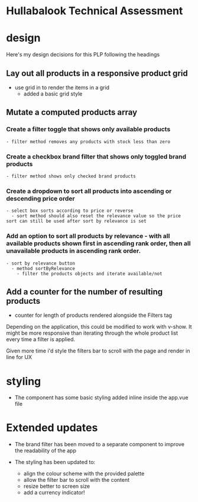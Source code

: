 # Hullabalook Technical Assessment

# design

Here's my design decisions for this PLP following the headings

## Lay out all products in a responsive product grid

- use grid in to render the items in a grid
  - added a basic grid style

## Mutate a computed products array

### Create a filter toggle that shows only available products

    - filter method removes any products with stock less than zero

### Create a checkbox brand filter that shows only toggled brand products

    - filter method shows only checked brand products

### Create a dropdown to sort all products into ascending or descending price order

    - select box sorts according to price or reverse
      - sort method should also reset the relevance value so the price sort can still be used after sort by relevance is set

### Add an option to sort all products by relevance - with all available products shown first in ascending rank order, then all unavailable products in ascending rank order.

    - sort by relevance button
      - method sortByRelevance
        - filter the products objects and iterate available/not

## Add a counter for the number of resulting products

- counter for length of products rendered alongside the Filters tag

Depending on the application, this could be modified to work with v-show. It might be more responsive than iterating through the whole product list every time a filter is applied.

Given more time i'd style the filters bar to scroll with the page and render in line for UX

# styling

- The component has some basic styling added inline inside the app.vue file


# Extended updates

- The brand filter has been moved to a separate component to improve the readability of the app

- The styling has been updated to:
  - align the colour scheme with the provided palette
  - allow the filter bar to scroll with the content
  - resize better to screen size
  - add a currency indicator!